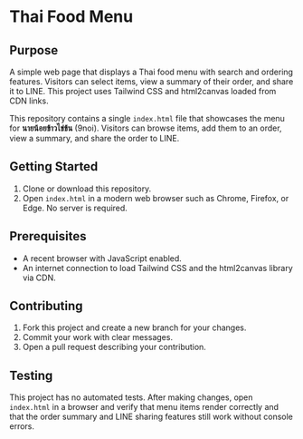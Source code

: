 # Thai Food Menu

## Purpose

A simple web page that displays a Thai food menu with search and ordering features. Visitors can select items, view a summary of their order, and share it to LINE.
This project uses Tailwind CSS and html2canvas loaded from CDN links.

This repository contains a single `index.html` file that showcases the menu for **นายน้อยข้าวไข่ข้น** (9noi). Visitors can browse items, add them to an order, view a summary, and share the order to LINE.

## Getting Started

1. Clone or download this repository.
2. Open `index.html` in a modern web browser such as Chrome, Firefox, or Edge. No server is required.

## Prerequisites

- A recent browser with JavaScript enabled.
- An internet connection to load Tailwind CSS and the html2canvas library via CDN.

## Contributing

1. Fork this project and create a new branch for your changes.
2. Commit your work with clear messages.
3. Open a pull request describing your contribution.

## Testing

This project has no automated tests. After making changes, open `index.html` in a browser and verify that menu items render correctly and that the order summary and LINE sharing features still work without console errors.
